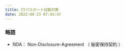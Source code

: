 ```yaml
---
title: ITパスポート試験対策
date: 2022-08-23 07:43:47
---
```

### 略語
- NDA： Non-Disclosure-Agreement （ 秘密保持契約 ）